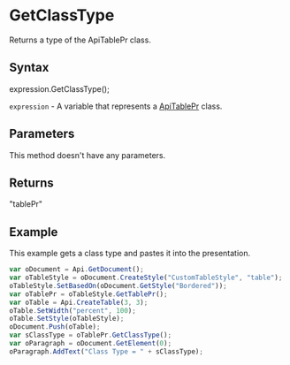 # GetClassType

Returns a type of the ApiTablePr class.

## Syntax

expression.GetClassType();

`expression` - A variable that represents a [ApiTablePr](../ApiTablePr.md) class.

## Parameters

This method doesn't have any parameters.

## Returns

"tablePr"

## Example

This example gets a class type and pastes it into the presentation.

```javascript
var oDocument = Api.GetDocument();
var oTableStyle = oDocument.CreateStyle("CustomTableStyle", "table");
oTableStyle.SetBasedOn(oDocument.GetStyle("Bordered"));
var oTablePr = oTableStyle.GetTablePr();
var oTable = Api.CreateTable(3, 3);
oTable.SetWidth("percent", 100);
oTable.SetStyle(oTableStyle);
oDocument.Push(oTable);
var sClassType = oTablePr.GetClassType();
var oParagraph = oDocument.GetElement(0);
oParagraph.AddText("Class Type = " + sClassType);
```
